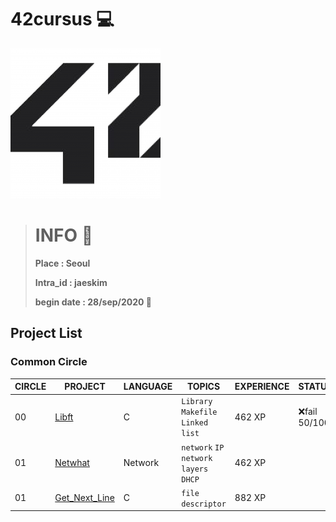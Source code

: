 # 42cursus 💻

![42logo](image/readme/42.png)

> # INFO 👷
>
> **Place : Seoul**
>
> **Intra_id : jaeskim**
>
> **begin date : 28/sep/2020 🎉**



## Project List

### Common Circle

| CIRCLE | PROJECT                             | LANGUAGE | TOPICS                                 | EXPERIENCE | STATUS       |
| ------ | ----------------------------------- | -------- | -------------------------------------- | ---------- | ------------ |
| 00     | [Libft](./00_Libft)                 | C        | `Library` `Makefile` `Linked list`     | 462 XP     | ❌fail 50/100 |
| 01     | [Netwhat](./01_netwhat)             | Network  | `network` `IP` `network layers` `DHCP` | 462 XP     |              |
| 01     | [Get_Next_Line](./01_get_next_line) | C        | `file descriptor`                      | 882 XP     |              |

